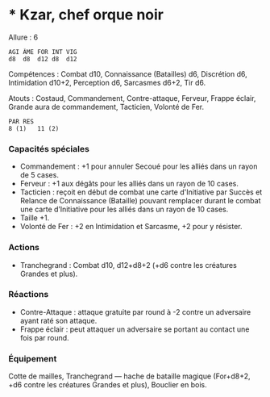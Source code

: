 # * Kzar, chef orque noir

Allure : 6

	AGI	ÂME	FOR	INT	VIG
	d8	d8	d12	d8	d12

Compétences : Combat d10, Connaissance (Batailles) d6, Discrétion d6, Intimidation d10+2, Perception d6, Sarcasmes d6+2, Tir d6.

Atouts : Costaud, Commandement, Contre-attaque, Ferveur, Frappe éclair, Grande aura de commandement, Tacticien, Volonté de Fer.

	PAR	RES
	8 (1)	11 (2)

### Capacités spéciales
- Commandement : +1 pour annuler Secoué pour les alliés dans un rayon de 5 cases.
- Ferveur : +1 aux dégâts pour les alliés dans un rayon de 10 cases.
- Tacticien : reçoit en début de combat une carte d'Initiative par Succès et Relance de Connaissance (Bataille) pouvant remplacer durant le combat une carte d’Initiative pour les alliés dans un rayon de 10 cases.
- Taille +1.
- Volonté de Fer : +2 en Intimidation et Sarcasme, +2 pour y résister.

### Actions
- Tranchegrand : Combat d10, d12+d8+2 (+d6 contre les créatures Grandes et plus).

### Réactions
- Contre-Attaque : attaque gratuite par round à -2 contre un adversaire ayant raté son attaque.
- Frappe éclair : peut attaquer un adversaire se portant au contact une fois par round.

### Équipement
Cotte de mailles, Tranchegrand — hache de bataille magique (For+d8+2, +d6 contre les créatures Grandes et plus), Bouclier en bois.
